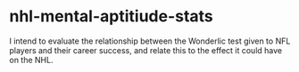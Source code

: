 # nhl-mental-aptitiude-stats
I intend to evaluate the relationship between the Wonderlic test given to NFL players and their career success, and relate this to the effect it could have on the  NHL.
